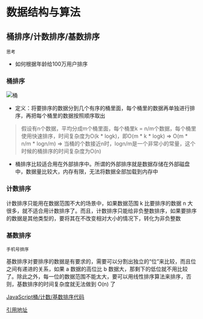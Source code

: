 # 数据结构与算法

## 桶排序/计数排序/基数排序

`思考`

- 如何根据年龄给100万用户排序

### 桶排序

![桶](https://imgkr.cn-bj.ufileos.com/18bcac0e-f76a-4e38-94b1-2acd2317a25d.png)

- 定义：将要排序的数据分到几个有序的桶里面，每个桶里的数据再单独进行排序，再把每个桶里的数据按照顺序取出

> 假设有n个数据，平均分成m个桶里面，每个桶里k = n/m个数据，每个桶里使用快速排序，时间复杂度为O(k * logk)，即O(m * k * logk) => O(m * n/m * logn/m) => 当桶的个数接近n时，logn/m是一个非常小的常量，这个时候的桶排序的时间复杂度为O(n)

- 桶排序比较适合用在外部排序中。所谓的外部排序就是数据存储在外部磁盘中，数据量比较大，内存有限，无法将数据全部加载到内存中

### 计数排序

计数排序只能用在数据范围不大的场景中，如果数据范围 k 比要排序的数据 n 大很多，就不适合用计数排序了。而且，计数排序只能给非负整数排序，如果要排序的数据是其他类型的，要将其在不改变相对大小的情况下，转化为非负整数

### 基数排序

`手机号排序`

基数排序对要排序的数据是有要求的，需要可以分割出独立的“位”来比较，而且位之间有递进的关系，如果 a 数据的高位比 b 数据大，那剩下的低位就不用比较了。除此之外，每一位的数据范围不能太大，要可以用线性排序算法来排序，否则，基数排序的时间复杂度就无法做到 O(n) 了

[JavaScript桶/计数/基数排序代码](https://github.com/LIUeng/alogrithm-ci/blob/master/%2310.js)

[引用地址](https://time.geekbang.org/column/article/42038)